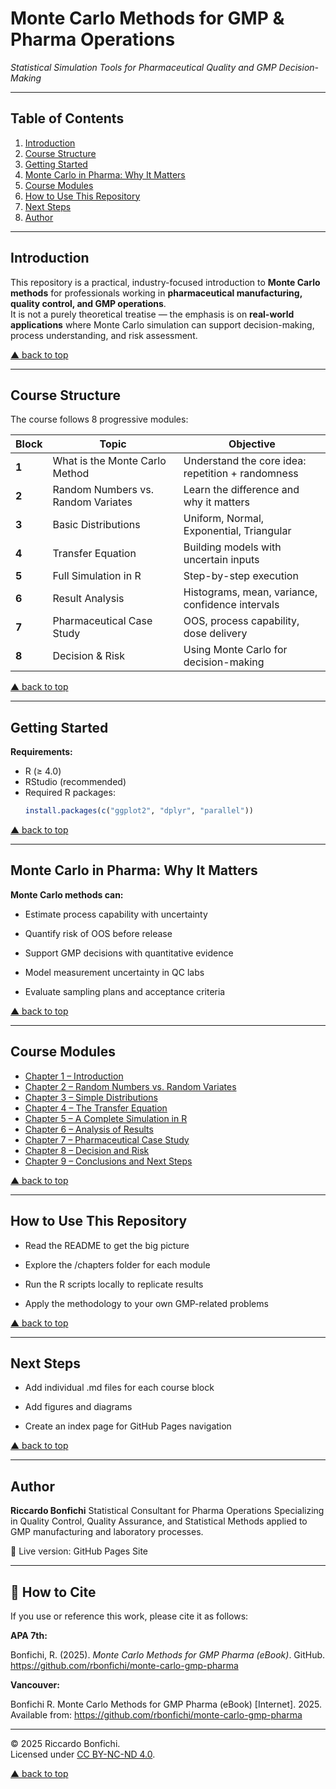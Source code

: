 # Monte Carlo Methods for GMP & Pharma Operations
_Statistical Simulation Tools for Pharmaceutical Quality and GMP Decision-Making_

---

## Table of Contents
1. [Introduction](#introduction)
2. [Course Structure](#course-structure)
3. [Getting Started](#getting-started)
4. [Monte Carlo in Pharma: Why It Matters](#monte-carlo-in-pharma-why-it-matters)
5. [Course Modules](#course-modules)
6. [How to Use This Repository](#how-to-use-this-repository)
7. [Next Steps](#next-steps)
8. [Author](#author)

---

## Introduction
This repository is a practical, industry-focused introduction to **Monte Carlo methods** for professionals working in **pharmaceutical manufacturing, quality control, and GMP operations**.  
It is not a purely theoretical treatise — the emphasis is on **real-world applications** where Monte Carlo simulation can support decision-making, process understanding, and risk assessment.

[▲ back to top](#table-of-contents)

---

## Course Structure
The course follows 8 progressive modules:

| Block | Topic                              | Objective                                         |
| ----- | ---------------------------------- | ------------------------------------------------- |
| **1** | What is the Monte Carlo Method     | Understand the core idea: repetition + randomness |
| **2** | Random Numbers vs. Random Variates | Learn the difference and why it matters           |
| **3** | Basic Distributions                | Uniform, Normal, Exponential, Triangular          |
| **4** | Transfer Equation                  | Building models with uncertain inputs             |
| **5** | Full Simulation in R               | Step-by-step execution                            |
| **6** | Result Analysis                    | Histograms, mean, variance, confidence intervals  |
| **7** | Pharmaceutical Case Study          | OOS, process capability, dose delivery            |
| **8** | Decision & Risk                    | Using Monte Carlo for decision-making             |

[▲ back to top](#table-of-contents)

---

## Getting Started
**Requirements:**
- R (≥ 4.0)
- RStudio (recommended)
- Required R packages:
  ```r
  install.packages(c("ggplot2", "dplyr", "parallel"))
[▲ back to top](#table-of-contents)

---

## Monte Carlo in Pharma: Why It Matters
**Monte Carlo methods can:**

- Estimate process capability with uncertainty

- Quantify risk of OOS before release

- Support GMP decisions with quantitative evidence

- Model measurement uncertainty in QC labs

- Evaluate sampling plans and acceptance criteria

[▲ back to top](#table-of-contents)

---

## Course Modules

- [Chapter 1 – Introduction](docs/chapter01_intro.md)
- [Chapter 2 – Random Numbers vs. Random Variates](docs/chapter02_random-variates.md)
- [Chapter 3 – Simple Distributions](docs/chapter03_distributions.md)
- [Chapter 4 – The Transfer Equation](docs/chapter04_transfer-equation.md)
- [Chapter 5 – A Complete Simulation in R](docs/chapter05_full-simulation.md)
- [Chapter 6 – Analysis of Results](docs/chapter06_analysis.md)
- [Chapter 7 – Pharmaceutical Case Study](docs/chapter07_case-pharma.md)
- [Chapter 8 – Decision and Risk](docs/chapter08_decision-risk.md)
- [Chapter 9 – Conclusions and Next Steps](docs/chapter09_conclusions-nextsteps.md)

[▲ back to top](#table-of-contents)

---

## How to Use This Repository
- Read the README to get the big picture

- Explore the /chapters folder for each module

- Run the R scripts locally to replicate results

- Apply the methodology to your own GMP-related problems

[▲ back to top](#table-of-contents)

---

## Next Steps
- Add individual .md files for each course block

- Add figures and diagrams

- Create an index page for GitHub Pages navigation

[▲ back to top](#table-of-contents)

---

## Author
**Riccardo Bonfichi**
Statistical Consultant for Pharma Operations
Specializing in Quality Control, Quality Assurance, and Statistical Methods applied to GMP manufacturing and laboratory processes.

📌 Live version: GitHub Pages Site

---

## 📖 How to Cite

If you use or reference this work, please cite it as follows:

**APA 7th:**

Bonfichi, R. (2025). *Monte Carlo Methods for GMP Pharma (eBook)*. GitHub. https://github.com/rbonfichi/monte-carlo-gmp-pharma  

**Vancouver:**

Bonfichi R. Monte Carlo Methods for GMP Pharma (eBook) [Internet]. 2025. Available from: https://github.com/rbonfichi/monte-carlo-gmp-pharma

---

© 2025 Riccardo Bonfichi.  
Licensed under [CC BY-NC-ND 4.0](https://creativecommons.org/licenses/by-nc-nd/4.0/).


[▲ back to top](#table-of-contents)

